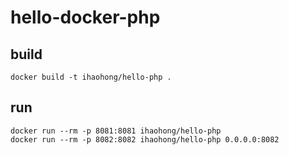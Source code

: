 # hello-docker-php

## build
```
docker build -t ihaohong/hello-php .
```

## run
```
docker run --rm -p 8081:8081 ihaohong/hello-php
docker run --rm -p 8082:8082 ihaohong/hello-php 0.0.0.0:8082
```
